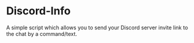 # Discord-Info

A simple script which allows you to send your Discord server invite link to the chat by a command/text.
